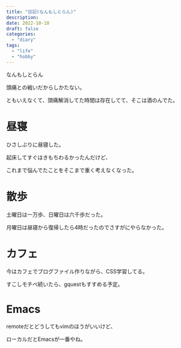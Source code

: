 ```yaml
---
title: "日記(なんもしとらん)"
description:
date: 2022-10-10
draft: false
categories:
  - "diary"
tags:
  - "life"
  - "hobby"
---
```


なんもしとらん

頭痛との戦いだからしかたない。

ともいえなくて、頭痛解消してた時間は存在してて、そこは酒のんでた。

# 昼寝

ひさしぶりに昼寝した。

起床してすぐはきもちわるかったんだけど、

これまで悩んでたことをそこまで重く考えなくなった。

# 散歩

土曜日は一万歩、日曜日は六千歩だった。

月曜日は昼寝から復帰したら4時だったのでさすがにやらなかった。

# カフェ

今はカフェでブログファイル作りながら、CSS学習してる。

すこしモチベ続いたら、gquestもすすめる予定。

# Emacs

remoteだとどうしてもvimのほうがいいけど、

ローカルだとEmacsが一番やね。

